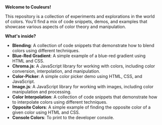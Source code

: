 **Welcome to Couleurs!**

This repository is a collection of experiments and explorations in the world of colors. You'll find a mix of code snippets, demos, and examples that showcase various aspects of color theory and manipulation.

**What's inside?**

* **Blending**: A collection of code snippets that demonstrate how to blend colors using different techniques.
* **Blue-Red Gradient**: A simple example of a blue-red gradient using HTML and CSS.
* **Chroma.js**: A JavaScript library for working with colors, including color conversion, interpolation, and manipulation.
* **Color-Picker**: A simple color picker demo using HTML, CSS, and JavaScript.
* **Image.js**: A JavaScript library for working with images, including color manipulation and processing.
* **Color Interpolation**: A collection of code snippets that demonstrate how to interpolate colors using different techniques.
* **Opposite Colors**: A simple example of finding the opposite color of a given color using HTML and CSS.
* **Console Colors**: To print to the developer console.
